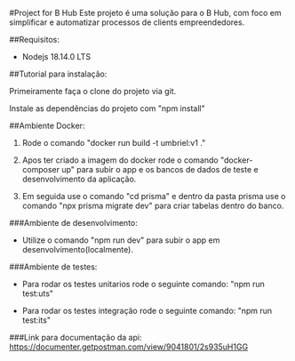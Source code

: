 #Project for B Hub
Este projeto é uma solução para o B Hub, com foco em simplificar e automatizar processos de clients empreendedores.


##Requisitos:
- Nodejs 18.14.0 LTS


##Tutorial para instalação:

Primeiramente faça o clone do projeto via git.

Instale as dependências do projeto com "npm install"

##Ambiente Docker: 

1) Rode o comando "docker run build -t umbriel:v1 ."

2) Apos ter criado a imagem do docker rode o comando "docker-composer up" para subir o app e os bancos de dados de teste e desenvolvimento da aplicação.

3) Em seguida use o comando "cd prisma" e dentro da pasta prisma use o comando "npx prisma migrate dev" para criar tabelas dentro do banco.

###Ambiente de desenvolvimento:

- Utilize o comando "npm run dev" para subir o app em desenvolvimento(localmente).

###Ambiente de testes: 

- Para rodar os testes unitarios rode o seguinte comando: "npm run test:uts"

- Para rodar os testes integração rode o seguinte comando: "npm run test:its"


###Link para documentação da api: 
https://documenter.getpostman.com/view/9041801/2s935uH1GG
